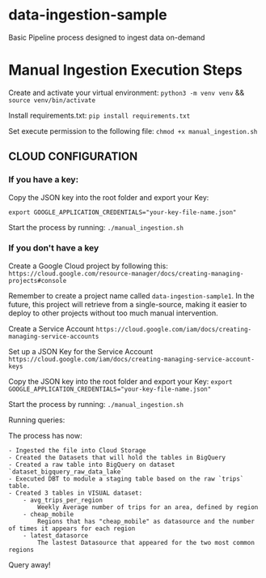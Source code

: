 # data-ingestion-sample
Basic Pipeline process designed to ingest data on-demand


# Manual Ingestion Execution Steps

Create and activate your virtual environment:
`python3 -m venv venv` && `source venv/bin/activate`

Install requirements.txt:
`pip install requirements.txt`

Set execute permission to the following file:
`chmod +x manual_ingestion.sh`

## CLOUD CONFIGURATION

### If you have a key:

Copy the JSON key into the root folder and export your Key:

`export GOOGLE_APPLICATION_CREDENTIALS="your-key-file-name.json"`

Start the process by running:
`./manual_ingestion.sh`

### If you don't have a key

Create a Google Cloud project by following this:
`https://cloud.google.com/resource-manager/docs/creating-managing-projects#console`

Remember to create a project name called `data-ingestion-sample1`.
In the future, this project will retrieve from a single-source, making
it easier to deploy to other projects without too much manual intervention.

Create a Service Account
`https://cloud.google.com/iam/docs/creating-managing-service-accounts`

Set up a JSON Key for the Service Account
`https://cloud.google.com/iam/docs/creating-managing-service-account-keys`

Copy the JSON key into the root folder and export your Key:
`export GOOGLE_APPLICATION_CREDENTIALS="your-key-file-name.json"`

Start the process by running:
`./manual_ingestion.sh`

Running queries:

The process has now:

    - Ingested the file into Cloud Storage
    - Created the Datasets that will hold the tables in BigQuery
    - Created a raw table into BigQuery on dataset `dataset_bigquery_raw_data_lake`
    - Executed DBT to module a staging table based on the raw `trips` table.
    - Created 3 tables in VISUAL dataset:
        - avg_trips_per_region
            Weekly Average number of trips for an area, defined by region
        - cheap_mobile
            Regions that has "cheap_mobile" as datasource and the number of times it appears for each region
        - latest_datasorce
            The lastest Datasource that appeared for the two most common regions

Query away!
